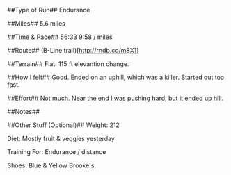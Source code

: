 <!--
.. title: Running Journal: Jan 31, 2017
.. slug: running-journal-jan-31-2017
.. date: 2017-01-31 01:00:00 UTC-05:00
.. tags: running-journal
.. category:running-journal
.. link:
.. description:
.. type: running-journal
-->

##Type of Run##
Endurance

##Miles##
5.6 miles

##Time & Pace##
56:33
9:58 / miles

##Route##
(B-Line trail)[http://rndb.co/m8X1]

##Terrain##
Flat.  115 ft elevantion change.

##How I felt##
Good. Ended on an uphill, which was a killer. Started out too fast.

##Effort##
Not much. Near the end I was pushing hard, but it ended up hill.

##Notes##

##Other Stuff (Optional)##
Weight: 212

Diet: Mostly fruit & veggies yesterday

Training For: Endurance / distance

Shoes: Blue & Yellow Brooke's.